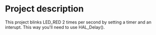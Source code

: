 # Project description

This project blinks LED_RED 2 times per second by setting a timer and an interupt. This way you'll need to use HAL_Delay().
